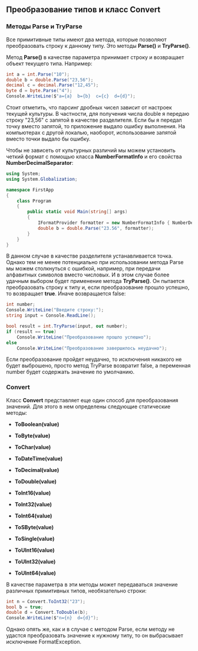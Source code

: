 ## Преобразование типов и класс Convert

### Методы Parse и TryParse

Все примитивные типы имеют два метода, которые позволяют преобразовать строку к данному типу. Это методы **Parse()** и **TryParse()**.

Метод **Parse()** в качестве параметра принимает строку и возвращает объект текущего типа. Например:

```cs
int a = int.Parse("10");
double b = double.Parse("23,56");
decimal c = decimal.Parse("12,45");
byte d = byte.Parse("4");
Console.WriteLine($"a={a}  b={b}  c={c}  d={d}");
```

Стоит отметить, что парсинг дробных чисел зависит от настроек текущей культуры. В частности, для получения числа double я передаю строку "23,56" с запятой в качестве разделителя. 
Если бы я передал точку вместо запятой, то приложение выдало ошибку выполнения. На компьютерах с другой локалью, наоборот, использование запятой вместо точки выдало бы ошибку.

Чтобы не зависеть от культурных различий мы можем установить четкий формат с помощью класса **NumberFormatInfo** и его свойства 
**NumberDecimalSeparator**:

```cs
using System;
using System.Globalization;

namespace FirstApp
{
    class Program
    {
        public static void Main(string[] args)
        {
            IFormatProvider formatter = new NumberFormatInfo { NumberDecimalSeparator = "." };
            double b = double.Parse("23.56", formatter);
        }
    }
}
```

В данном случае в качестве разделителя устанавливается точка. Однако тем не менее потенциально при использовании метода Parse мы можем столкнуться с ошибкой, например, 
при передачи алфавитных символов вместо числовых. И в этом случае более удачным выбором будет применение метода **TryParse()**. 
Он пытается преобразовать строку к типу и, если преобразование прошло успешно, то возвращает **true**. Иначе возвращается false:

```cs
int number;
Console.WriteLine("Введите строку:");
string input = Console.ReadLine();

bool result = int.TryParse(input, out number);
if (result == true)
    Console.WriteLine("Преобразование прошло успешно");
else
    Console.WriteLine("Преобразование завершилось неудачно");
```

Если преобразование пройдет неудачно, то исключения никакого не будет выброшено, просто метод TryParse возвратит false, а переменная number будет содержать значение по умолчанию.

### Convert

Класс **Convert** представляет еще один способ для преобразования значений. Для этого в нем определены следующие статические методы:

- **ToBoolean(value)**

- **ToByte(value)**

- **ToChar(value)**

- **ToDateTime(value)**

- **ToDecimal(value)**

- **ToDouble(value)**

- **ToInt16(value)**

- **ToInt32(value)**

- **ToInt64(value)**

- **ToSByte(value)**

- **ToSingle(value)**

- **ToUInt16(value)**

- **ToUInt32(value)**

- **ToUInt64(value)**

В качестве параметра в эти методы может передаваться значение различных примитивных типов, необязательно строки:

```cs
int n = Convert.ToInt32("23");
bool b = true;
double d = Convert.ToDouble(b);
Console.WriteLine($"n={n}  d={d}");
```

Однако опять же, как и в случае с методом Parse, если методу не удастся преобразовать значение к нужному типу, то он выбрасывает исключение FormatException.

